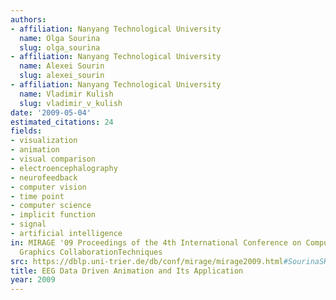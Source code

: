 ```yaml
---
authors:
- affiliation: Nanyang Technological University
  name: Olga Sourina
  slug: olga_sourina
- affiliation: Nanyang Technological University
  name: Alexei Sourin
  slug: alexei_sourin
- affiliation: Nanyang Technological University
  name: Vladimir Kulish
  slug: vladimir_v_kulish
date: '2009-05-04'
estimated_citations: 24
fields:
- visualization
- animation
- visual comparison
- electroencephalography
- neurofeedback
- computer vision
- time point
- computer science
- implicit function
- signal
- artificial intelligence
in: MIRAGE '09 Proceedings of the 4th International Conference on Computer Vision/Computer
  Graphics CollaborationTechniques
src: https://dblp.uni-trier.de/db/conf/mirage/mirage2009.html#SourinaSK09
title: EEG Data Driven Animation and Its Application
year: 2009
---
```

